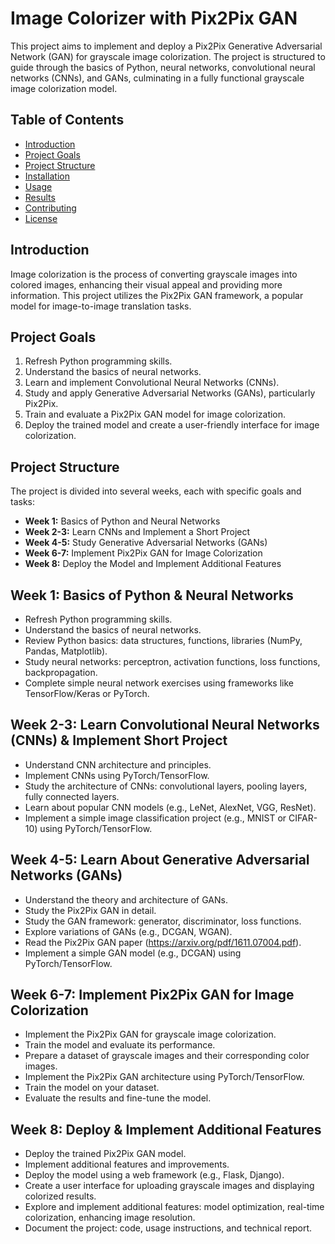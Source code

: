 # Image Colorizer with Pix2Pix GAN

This project aims to implement and deploy a Pix2Pix Generative Adversarial Network (GAN) for grayscale image colorization. The project is structured to guide through the basics of Python, neural networks, convolutional neural networks (CNNs), and GANs, culminating in a fully functional grayscale image colorization model.

## Table of Contents
- [Introduction](#introduction)
- [Project Goals](#project-goals)
- [Project Structure](#project-structure)
- [Installation](#installation)
- [Usage](#usage)
- [Results](#results)
- [Contributing](#contributing)
- [License](#license)

## Introduction
Image colorization is the process of converting grayscale images into colored images, enhancing their visual appeal and providing more information. This project utilizes the Pix2Pix GAN framework, a popular model for image-to-image translation tasks.

## Project Goals
1. Refresh Python programming skills.
2. Understand the basics of neural networks.
3. Learn and implement Convolutional Neural Networks (CNNs).
4. Study and apply Generative Adversarial Networks (GANs), particularly Pix2Pix.
5. Train and evaluate a Pix2Pix GAN model for image colorization.
6. Deploy the trained model and create a user-friendly interface for image colorization.

## Project Structure
The project is divided into several weeks, each with specific goals and tasks:

- **Week 1:** Basics of Python and Neural Networks
- **Week 2-3:** Learn CNNs and Implement a Short Project
- **Week 4-5:** Study Generative Adversarial Networks (GANs)
- **Week 6-7:** Implement Pix2Pix GAN for Image Colorization
- **Week 8:** Deploy the Model and Implement Additional Features

## Week 1: Basics of Python & Neural Networks
- Refresh Python programming skills.
- Understand the basics of neural networks.
- Review Python basics: data structures, functions, libraries (NumPy, Pandas, Matplotlib).
- Study neural networks: perceptron, activation functions, loss functions, backpropagation.
- Complete simple neural network exercises using frameworks like TensorFlow/Keras or PyTorch.

## Week 2-3: Learn Convolutional Neural Networks (CNNs) & Implement Short Project
- Understand CNN architecture and principles.
- Implement CNNs using PyTorch/TensorFlow.
- Study the architecture of CNNs: convolutional layers, pooling layers, fully connected layers.
- Learn about popular CNN models (e.g., LeNet, AlexNet, VGG, ResNet).
- Implement a simple image classification project (e.g., MNIST or CIFAR-10) using PyTorch/TensorFlow.

## Week 4-5: Learn About Generative Adversarial Networks (GANs)
- Understand the theory and architecture of GANs.
- Study the Pix2Pix GAN in detail.
- Study the GAN framework: generator, discriminator, loss functions.
- Explore variations of GANs (e.g., DCGAN, WGAN).
- Read the Pix2Pix GAN paper (https://arxiv.org/pdf/1611.07004.pdf).
- Implement a simple GAN model (e.g., DCGAN) using PyTorch/TensorFlow.

## Week 6-7: Implement Pix2Pix GAN for Image Colorization
- Implement the Pix2Pix GAN for grayscale image colorization.
- Train the model and evaluate its performance.
- Prepare a dataset of grayscale images and their corresponding color images.
- Implement the Pix2Pix GAN architecture using PyTorch/TensorFlow.
- Train the model on your dataset.
- Evaluate the results and fine-tune the model.

## Week 8: Deploy & Implement Additional Features
- Deploy the trained Pix2Pix GAN model.
- Implement additional features and improvements.
- Deploy the model using a web framework (e.g., Flask, Django).
- Create a user interface for uploading grayscale images and displaying colorized results.
- Explore and implement additional features: model optimization, real-time colorization, enhancing image resolution.
- Document the project: code, usage instructions, and technical report.


<!---
iitb-kabir/iitb-kabir is a ✨ special ✨ repository because its `README.md` (this file) appears on your GitHub profile.
You can click the Preview link to take a look at your changes.
--->
